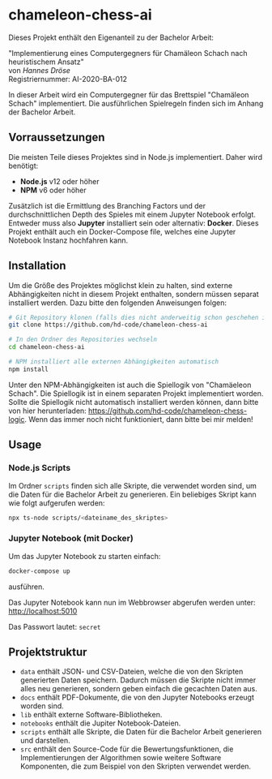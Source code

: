 # chameleon-chess-ai

Dieses Projekt enthält den Eigenanteil zu der Bachelor Arbeit:

"Implementierung eines Computergegners für Chamäleon Schach nach heuristischem Ansatz"  
von *Hannes Dröse*  
Registriernummer: AI-2020-BA-012

In dieser Arbeit wird ein Computergegner für das Brettspiel "Chamäleon Schach" implementiert. Die ausführlichen Spielregeln finden sich im Anhang der Bachelor Arbeit.

## Vorraussetzungen

Die meisten Teile dieses Projektes sind in Node.js implementiert. Daher wird benötigt:

- **Node.js** v12 oder höher
- **NPM** v6 oder höher

Zusätzlich ist die Ermittlung des Branching Factors und der durchschnittlichen Depth des Spieles mit einem Jupyter Notebook erfolgt. Entweder muss also **Jupyter** installiert sein oder alternativ: **Docker**. Dieses Projekt enthält auch ein Docker-Compose file, welches eine Jupyter Notebook Instanz hochfahren kann.

## Installation

Um die Größe des Projektes möglichst klein zu halten, sind externe Abhängigkeiten nicht in diesem Projekt enthalten, sondern müssen separat installiert werden. Dazu bitte den folgenden Anweisungen folgen:

```sh
# Git Repository klonen (falls dies nicht anderweitig schon geschehen ist)
git clone https://github.com/hd-code/chameleon-chess-ai

# In den Ordner des Repositories wechseln
cd chameleon-chess-ai

# NPM installiert alle externen Abhängigkeiten automatisch
npm install
```

Unter den NPM-Abhängigkeiten ist auch die Spiellogik von "Chamäeleon Schach". Die Spiellogik ist in einem separaten Projekt implementiert worden. Sollte die Spiellogik nicht automatisch installiert werden können, dann bitte von hier herunterladen: <https://github.com/hd-code/chameleon-chess-logic>. Wenn das immer noch nicht funktioniert, dann bitte bei mir melden!

## Usage

### Node.js Scripts

Im Ordner `scripts` finden sich alle Skripte, die verwendet worden sind, um die Daten für die Bachelor Arbeit zu generieren. Ein beliebiges Skript kann wie folgt aufgerufen werden:

```sh
npx ts-node scripts/<dateiname_des_skriptes>
```

### Jupyter Notebook (mit Docker)

Um das Jupyter Notebook zu starten einfach:

```sh
docker-compose up
```

ausführen.

Das Jupyter Notebook kann nun im Webbrowser abgerufen werden unter:  
<http://localhost:5010>

Das Passwort lautet: `secret`

## Projektstruktur

- `data` enthält JSON- und CSV-Dateien, welche die von den Skripten generierten Daten speichern. Dadurch müssen die Skripte nicht immer alles neu generieren, sondern geben einfach die gecachten Daten aus.
- `docs` enthält PDF-Dokumente, die von den Jupyter Notebooks erzeugt worden sind.
- `lib` enthält externe Software-Bibliotheken.
- `notebooks` enthält die Jupiter Notebook-Dateien.
- `scripts` enthält alle Skripte, die Daten für die Bachelor Arbeit generieren und darstellen.
- `src` enthält den Source-Code für die Bewertungsfunktionen, die Implementierungen der Algorithmen sowie weitere Software Komponenten, die zum Beispiel von den Skripten verwendet werden.
